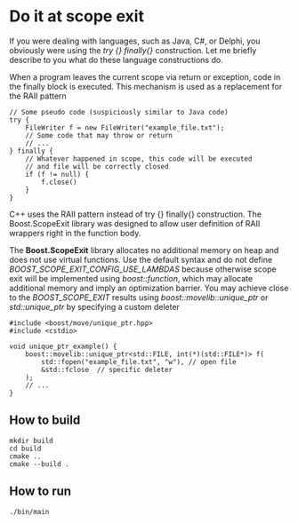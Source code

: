 # Do it at scope exit

If you were dealing with languages, such as Java, C#, or Delphi, you obviously were using the *try {} finally{}* construction. Let me briefly describe to you what do these language constructions do.

When a program leaves the current scope via return or exception, code in the finally block is executed. This mechanism is used as a replacement for the RAII pattern

```
// Some pseudo code (suspiciously similar to Java code) 
try { 
    FileWriter f = new FileWriter("example_file.txt"); 
    // Some code that may throw or return 
    // ... 
} finally { 
    // Whatever happened in scope, this code will be executed 
    // and file will be correctly closed 
    if (f != null) { 
        f.close() 
    } 
}
```

C++ uses the RAII pattern instead of try {} finally{} construction. The Boost.ScopeExit library was designed to allow user definition of RAII wrappers right in the function body.

The **Boost.ScopeExit** library allocates no additional memory on heap and does not use virtual functions. Use the default syntax and do not define *BOOST_SCOPE_EXIT_CONFIG_USE_LAMBDAS* because otherwise scope exit will be implemented using *boost::function*, which may allocate additional memory and imply an optimization barrier. You may achieve close to the *BOOST_SCOPE_EXIT* results using *boost::movelib::unique_ptr* or *std::unique_ptr* by specifying a custom deleter

```
#include <boost/move/unique_ptr.hpp>
#include <cstdio>

void unique_ptr_example() {
    boost::movelib::unique_ptr<std::FILE, int(*)(std::FILE*)> f(
        std::fopen("example_file.txt", "w"), // open file
        &std::fclose  // specific deleter
    );
    // ...
}
```

## How to build
```
mkdir build
cd build
cmake ..
cmake --build .
```

## How to run
```
./bin/main

```
